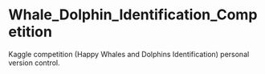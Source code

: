 # Whale_Dolphin_Identification_Competition
Kaggle competition (Happy Whales and Dolphins Identification) personal version control.


